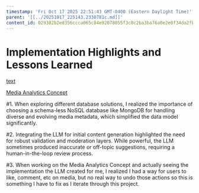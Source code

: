 ```yaml
---
timestamp: 'Fri Oct 17 2025 22:51:43 GMT-0400 (Eastern Daylight Time)'
parent: '[[../20251017_225143.2338781c.md]]'
content_id: 029382b2ed356ccca065c84e92078055f3c0c2ba3ba76a0e2e0f34da2fbd9fed
---
```


# Implementation Highlights and Lessons Learned

[text](interesting-moments-prev-context.md)

[Media Analytics Concept](concepts/MediaAnalytics/MediaAnalytics.md)

\#1. When exploring different database solutions, I realized the importance of choosing a schema-less NoSQL database like MongoDB for handling diverse and evolving media metadata, which simplified the data model significantly.

\#2. Integrating the LLM for initial content generation highlighted the need for robust validation and moderation layers. While powerful, the LLM sometimes produced inaccurate or off-topic suggestions, requiring a human-in-the-loop review process.

\#3. When working on the Media Analytics Concept and actually seeing the implementation the LLM created for me, I realized I had a way for users to like, comment, etc on media, but no real way to undo those actions so this is something I have to fix as I iterate through this project.
